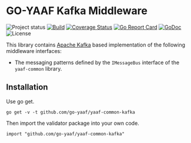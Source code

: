 GO-YAAF Kafka Middleware
=================
![Project status](https://img.shields.io/badge/version-1.2-green.svg)
[![Build](https://github.com/go-yaaf/yaaf-common-kafka/actions/workflows/build.yml/badge.svg)](https://github.com/go-yaaf/yaaf-common-kafka/actions/workflows/build.yml)
[![Coverage Status](https://coveralls.io/repos/go-yaaf/yaaf-common-kafka/badge.svg?branch=main&service=github)](https://coveralls.io/github/go-yaaf/yaaf-common-kafka?branch=main)
[![Go Report Card](https://goreportcard.com/badge/github.com/go-yaaf/yaaf-common-kafka)](https://goreportcard.com/report/github.com/go-yaaf/yaaf-common-kafka)
[![GoDoc](https://godoc.org/github.com/go-yaaf/yaaf-common-kafka?status.svg)](https://pkg.go.dev/github.com/go-yaaf/yaaf-common-kafka)
![License](https://img.shields.io/dub/l/vibe-d.svg)


This library contains [Apache Kafka](https://kafka.apache.org/) based implementation of the following middleware interfaces:
- The messaging patterns defined by the `IMessageBus` interface of the `yaaf-common` library.

Installation
------------

Use go get.

	go get -v -t github.com/go-yaaf/yaaf-common-kafka

Then import the validator package into your own code.

	import "github.com/go-yaaf/yaaf-common-kafka"



